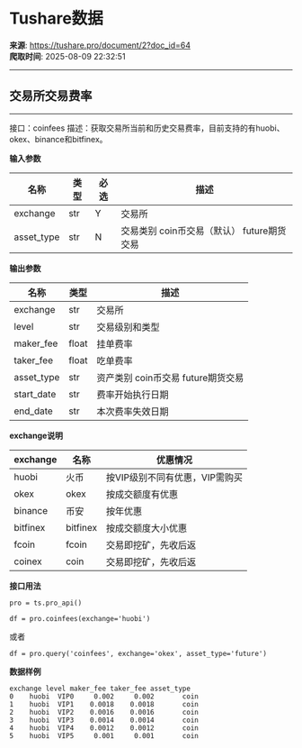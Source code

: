 # Tushare数据

**来源**: https://tushare.pro/document/2?doc_id=64  
**爬取时间**: 2025-08-09 22:32:51

---

## 交易所交易费率

---

接口：coinfees
描述：获取交易所当前和历史交易费率，目前支持的有huobi、okex、binance和bitfinex。

**输入参数**

| 名称 | 类型 | 必选 | 描述 |
| --- | --- | --- | --- |
| exchange | str | Y | 交易所 |
| asset\_type | str | N | 交易类别 coin币交易（默认） future期货交易 |

**输出参数**

| 名称 | 类型 | 描述 |
| --- | --- | --- |
| exchange | str | 交易所 |
| level | str | 交易级别和类型 |
| maker\_fee | float | 挂单费率 |
| taker\_fee | float | 吃单费率 |
| asset\_type | str | 资产类别 coin币交易 future期货交易 |
| start\_date | str | 费率开始执行日期 |
| end\_date | str | 本次费率失效日期 |

**exchange说明**

| exchange | 名称 | 优惠情况 |
| --- | --- | --- |
| huobi | 火币 | 按VIP级别不同有优惠，VIP需购买 |
| okex | okex | 按成交额度有优惠 |
| binance | 币安 | 按年优惠 |
| bitfinex | bitfinex | 按成交额度大小优惠 |
| fcoin | fcoin | 交易即挖矿，先收后返 |
| coinex | coin | 交易即挖矿，先收后返 |

**接口用法**

```
pro = ts.pro_api()

df = pro.coinfees(exchange='huobi')
```

或者

```
df = pro.query('coinfees', exchange='okex', asset_type='future')
```

**数据样例**

```
exchange level maker_fee taker_fee asset_type
0    huobi  VIP0     0.002     0.002       coin
1    huobi  VIP1    0.0018    0.0018       coin
2    huobi  VIP2    0.0016    0.0016       coin
3    huobi  VIP3    0.0014    0.0014       coin
4    huobi  VIP4    0.0012    0.0012       coin
5    huobi  VIP5     0.001     0.001       coin
```
